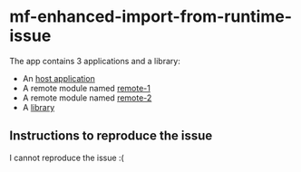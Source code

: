 # mf-enhanced-import-from-runtime-issue


The app contains 3 applications and a library:
- An [host application](./packages/host/)
- A remote module named [remote-1](./packages/remote-1/)
- A remote module named [remote-2](./packages/remote-2/)
- A [library](./packages/my-lib/)

## Instructions to reproduce the issue

I cannot reproduce the issue :(





